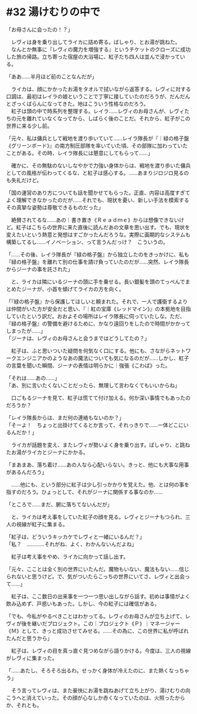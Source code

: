 # #32 湯けむりの中で

「お母さんに会ったの！？」

　レヴィは身を乗り出してライカに詰め寄る。ばしゃり、とお湯が跳ねた。  
　なんとか無事に『レヴィの魔力を増強する』というチケットのクローズに成功した旅の帰路。立ち寄った宿屋の大浴場に、紅子たち四人は並んで浸かっている。

「ああ……半月ほど前のことなんだが」

　ライカは、顔にかかったお湯をタオルで拭いながら返答する。レヴィに対する口調は、最初はレイラの娘ということで丁寧に接していたのだろうが、だんだんとざっくばらんになってきた。地はこういう性格なのだろう。  
　紅子は頭の中で時系列を整理する。レイラ……レヴィのお母さんが、レヴィたちの元を離れていなくなってから、しばらく後のことだ。それから、紅子がこの世界に来る少し前。

「元々、私は傭兵として戦地を渡り歩いていて……レイラ隊長が『｜緑の格子盤《グリーンボード》』の南方制圧部隊を率いていた頃、その部隊に加わっていたことがある。その時、レイラ隊長には懇意にしてもらって……」

　確かに、その無駄のないしなやかで力強い身体からは、戦地を渡り歩いた傭兵としての風格が伝わってくるな、と紅子は感心する。……あまりジロジロ見るのも失礼だけど。

「国の運営のあり方についても話を聞かせてもらった。正直、内容は高度すぎてよく理解できなかったのだが……それでも、現状を憂い、新しい手法を模索するその真摯な姿勢は尊敬できるものだった」

　絶賛されてるな……あの｜書き置き《Ｒｅａｄｍｅ》からは想像できないけど。紅子はこちらの世界に来た直後に読んだあの文章を思い出す。でも、現状を変えたいという熱意と発想はすごかったんだろうな。実際に画期的なシステムも構築してるし……イノベーション、って言うんだっけ？　こういうの。

「……その後、レイラ隊長が『緑の格子盤』から独立したのをきっかけに、私も『緑の格子盤』を離れて別の仕事を請け負っていたのだが……突然、レイラ隊長からジーナの事を託された」

　と、ライカは隣にいるジーナの頭に手を乗せる。長い銀髪を頭のてっぺんでまとめたジーナが、小首を傾げてライカの方を向く。

「『緑の格子盤』から保護してほしいと頼まれた。それで、一人で護衛するよりは仲間がいた方が安全だと思い、『｜紅の宝庫《レッドマイン》』の本拠地を目指していたという訳だ。おおよその場所はレイラ隊長に伺っていたしな。ただ、『緑の格子盤』の警備を避けるために、かなり遠回りをしたので時間がかかってしまったが……」  
「ジーナは、レヴィのお母さんと会うまではどうしてたの？」

　紅子は、ふと思いついた疑問を何気なく口にする。他にも、さながらネットワークエンジニアかのようなあの魔法についても気になるのだが……しかし、紅子の言葉を聞いた瞬間、ジーナの表情は明らかに｜強張《こわば》った。

「それは……あの……」  
「あ、別に言いたくないことだったら、無理して言わなくてもいいからね」

　口ごもるジーナを見て、紅子は慌てて付け加える。何か深い事情でもあったのだろうか？

「レイラ隊長からは、まだ何の連絡もないのか？」  
「そーよ！　ちょっと出掛けてくるとか言って、それっきりで……一体どこにいるんだか！」

　ライカが話題を変え、またレヴィが勢いよく身を乗り出す。ばしゃり、と跳ねたお湯がライカとジーナにかかる。

「まあまあ、落ち着け……あの人なら心配いらない。きっと、他にも大事な用事があるんだろう」

　……他にも、という部分に紅子は少し引っかかりを覚えた。他、とは何の事を指すのだろう。ひょっとして、それがジーナに関係する事なのか……

「ところで……まだ、腑に落ちてないんだが」

　と、ライカは考え事をしていた紅子の顔を見る。レヴィとジーナもつられ、三人の視線が紅子に集まる。

「紅子は、どういうキッカケでレヴィと一緒にいるんだ？」  
「私？　…………それがね、よく、わかんないんだよね」

　紅子は考え事をやめ、ライカに向かって話し出す。

「元々、こことは全く別の世界にいたんだ。魔物もいない、魔法もない……信じられないと思うけど。で、気がついたらこっちの世界にいてさ、レヴィと出会って……」

　紅子は、ここ数日の出来事を一つ一つ思い出しながら話す。初めは事情がよく飲み込めず、戸惑いもあった。しかし、今の紅子には確信がある。

「でも、今私がやるべきことはわかってる。レヴィのお母さんが立ち上げて、レヴィが後を継いだプロジェクト。この｜プロジェクト《Ｐ》｜マネージャー《Ｍ》として、きっと成功させてみせる。……その為に、この世界に私が呼ばれたんだと思うから」

　紅子は、レヴィの目を真っ直ぐ見つめながら語りかける。今度は、三人の視線がレヴィに集まった。

「……あたし、そろそろ出るわ。せっかく身体が冷えたのに、また熱くなっちゃう」

　そう言ってレヴィは、また豪快にお湯を跳ねあげて立ち上がり、湯けむりの向こうへと消えていった。その顔が心なしか赤くなっていたのは、火照ったからか、それとも。
